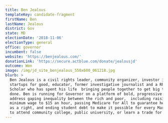 ```yaml
---
title: Ben Jealous
templateKey: candidate-fragment
firstName: Ben
lastName: Jealous
district: Gov
state: MD
electionDate: '2018-11-06'
electionType: general
office: governor
incumbent: false
website: 'https://benjealous.com/'
donationLink: 'https://secure.actblue.com/donate/jealousjd'
outcome: Won
image: /img/jd_site_benjealous_550x600_061218.jpg
blurb: >
  Ben Jealous is a civil rights leader, community organizer, investor in
  startups for good, educator, former investigative journalist and a Rhodes
  Scholar who has spent his life  bringing people together to get big things
  done. Ben is running for Governor on a platform of bold, progressive ideas to
  address gaping inequality between the rich and poor,  including raising the
  minimum wage to $15 an hour, passing Medicare for All to guarantee health care
  as a right, and ending student debt to make it possible for every Marylander 
  to attend community college, public university, or learn a trade for free.
---
```


